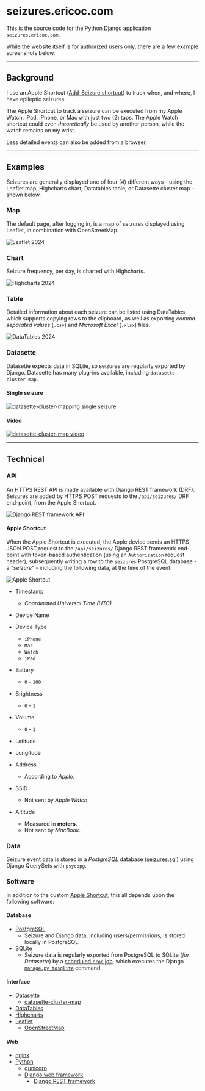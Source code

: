 # seizures.ericoc.com

This is the source code for the Python Django application `seizures.ericoc.com`.

While the website itself is for authorized users only, there are a few example
screenshots below.

---

## Background

I use an Apple Shortcut ([Add_Seizure.shortcut](Add_Seizure.shortcut)) to track
when, and where, I have epileptic seizures.

The Apple Shortcut to track a seizure can be executed from my Apple Watch,
iPad, iPhone, or Mac with just two (2) taps.
The Apple Watch shortcut could even _theoretically_ be used by another person,
while the watch remains on my wrist.

Less detailed events can also be added from a browser.

---

## Examples

Seizures are generally displayed one of four (4) different ways -
using the Leaflet map, Highcharts chart, Datatables table, or
Datasette cluster map - shown below.

### Map

The default page, after logging in, is a map of seizures displayed using
Leaflet, in combination with OpenStreetMap.

![Leaflet 2024](apps/core/static/images/leaflet_2024.png)

### Chart

Seizure frequency, per day, is charted with Highcharts.

![Highcharts 2024](apps/core/static/images/highcharts_2024.png)

### Table

Detailed information about each seizure can be listed using DataTables which
supports copying rows to the clipboard, as well as exporting
_comma-separated values_ (`.csv`) and _Microsoft Excel_ (`.xlsx`) files.

![DataTables 2024](apps/core/static/images/datatables_2024.png)

### Datasette

Datasette expects data in SQLite, so seizures are regularly exported by Django.
Datasette has many plug-ins available, including `datasette-cluster-map`.

#### Single seizure
![datasette-cluster-mapping single seizure](apps/core/static/images/datasette_2024.png)

#### Video
[![datasette-cluster-map video](https://img.youtube.com/vi/mkK9Y-oMrAY/0.jpg)](https://www.youtube.com/watch?v=mkK9Y-oMrAY)


---

## Technical

### API

An HTTPS REST API is made available with Django REST framework (DRF).
Seizures are added by HTTPS POST requests to the `/api/seizures/` DRF end-point,
from the Apple Shortcut.

![Django REST framework API](apps/core/static/images/drf_example.png)

#### Apple Shortcut

When the Apple Shortcut is executed, the Apple device sends an HTTPS JSON POST
request to the `/api/seizures/` Django REST framework end-point with token-based
authentication (using an `Authorization` request header), subsequently writing
a row to the `seizures` PostgreSQL database - a "_seizure_" - including the following data,
at the time of the event.

![Apple Shortcut](apps/core/static/images/shortcut_2024.png)

- Timestamp
  - _Coordinated Universal Time (UTC)_
- Device Name
- Device Type
  - `iPhone`
  - `Mac`
  - `Watch`
  - `iPad`

- Battery
  - `0` - `100`
- Brightness
  - `0` - `1`
- Volume
  - `0` - `1`

- Latitude
- Longitude

- Address
  - According to _Apple_.
- SSID
  - Not sent by _Apple Watch_.
- Altitude
  - Measured in **meters**.
  - Not sent by _MacBook_.

### Data

Seizure event data is stored in a _PostgreSQL_ database
([seizures.sql](seizures.sql)) using Django QuerySets with `psycopg`.

### Software

In addition to the custom [Apple Shortcut](https://support.apple.com/guide/shortcuts/welcome/ios),
this all depends upon the following software:

#### Database

- [PostgreSQL](https://www.postgresql.org/)
  * Seizure and Django data, including users/permissions, is stored locally in PostgreSQL.
- [SQLite](https://www.sqlite.org/)
  * Seizure data is regularly exported from PostgreSQL to SQLite (_for Datasette_) by a [scheduled `cron` job](seizures.cron),
  which executes the Django [`manage.py tosqlite`](apps/seizures/management/commands/tosqlite.py) command.

#### Interface

- [Datasette](https://datasette.io/)
  - [datasette-cluster-map](https://datasette.io/plugins/datasette-cluster-map)
- [DataTables](https://datatables.net/)
- [Highcharts](https://www.highcharts.com/)
- [Leaflet](https://leafletjs.com/)
  - [OpenStreetMap](https://www.openstreetmap.org/)

#### Web

- [nginx](https://nginx.org/)
- [Python](https://www.python.org/)
  - [gunicorn](https://gunicorn.org/)
  - [Django web framework](https://www.djangoproject.com/)
    - [Django REST framework](https://www.django-rest-framework.org/)
